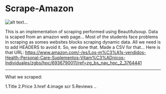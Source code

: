 # Scrape-Amazon
![alt text](https://github.com/atisamhaq123/Scrape-Amazon/blob/main/Capture.PNG)...

This is an implementation of scraping performed using Beautifulsoup.
Data is scaped from an amazon web page...
Most of the students face problems in scraping as somes websites blocks scraping dynamic data. All we need is to add HEADERS to avoid it. 
So, we done that. Made a CSV for that...
Here is that URL:
https://www.amazon.com/-/es/Los-m%C3%A1s-vendidos-Health-Personal-Care-Suplementos-Vitam%C3%ADnicos-Individuales/zgbs/hpc/6936790011/ref=zg_bs_nav_hpc_2_3764441
*****************************************
What we scraped:

1.Title
2.Price
3.href
4.image scr
5.Reviews
..
